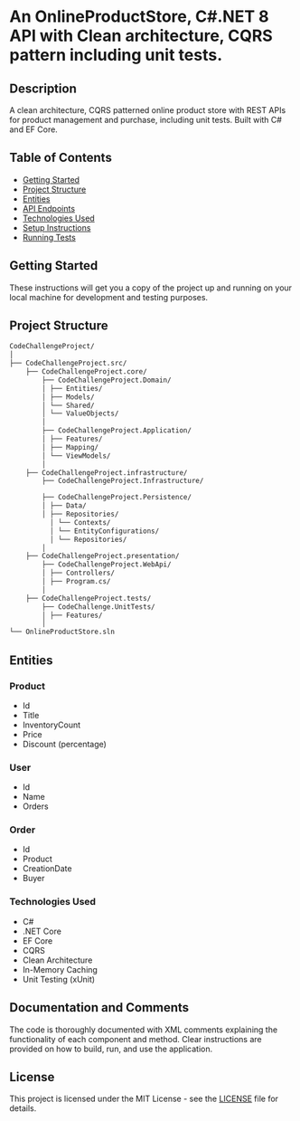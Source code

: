 # An OnlineProductStore, C#.NET 8 API with Clean architecture, CQRS pattern including unit tests.

## Description

A clean architecture, CQRS patterned online product store with REST APIs for product management and purchase, including unit tests. Built with C# and EF Core.

## Table of Contents

- [Getting Started](#getting-started)
- [Project Structure](#project-structure)
- [Entities](#entities)
- [API Endpoints](#api-endpoints)
- [Technologies Used](#technologies-used)
- [Setup Instructions](#setup-instructions)
- [Running Tests](#running-tests)

## Getting Started

These instructions will get you a copy of the project up and running on your local machine for development and testing purposes.

## Project Structure
```bash
CodeChallengeProject/
│
├── CodeChallengeProject.src/
    ├── CodeChallengeProject.core/
        ├── CodeChallengeProject.Domain/
        │ ├── Entities/
        │ ├── Models/
        │ └── Shared/
        │ └── ValueObjects/
        │
        ├── CodeChallengeProject.Application/
        │ ├── Features/
        │ ├── Mapping/
        │ └── ViewModels/
        │
    ├── CodeChallengeProject.infrastructure/
        ├── CodeChallengeProject.Infrastructure/

        ├── CodeChallengeProject.Persistence/
        │ ├── Data/
        │ ├── Repositories/
          │ └── Contexts/
          │ └── EntityConfigurations/
          │ └── Repositories/
        │
    ├── CodeChallengeProject.presentation/
        ├── CodeChallengeProject.WebApi/
        │ ├── Controllers/
        │ ├── Program.cs/
        │
    ├── CodeChallengeProject.tests/
        ├── CodeChallenge.UnitTests/
        │ ├── Features/
        │
└── OnlineProductStore.sln
```
## Entities

### Product

- Id
- Title
- InventoryCount
- Price
- Discount (percentage)

### User

- Id
- Name
- Orders

### Order

- Id
- Product
- CreationDate
- Buyer

### Technologies Used
- C#
- .NET Core
- EF Core
- CQRS
- Clean Architecture
- In-Memory Caching
- Unit Testing (xUnit)

## Documentation and Comments
The code is thoroughly documented with XML comments explaining the functionality of each component and method. Clear instructions are provided on how to build, run, and use the application.

## License
This project is licensed under the MIT License - see the [LICENSE](license.txt) file for details.
